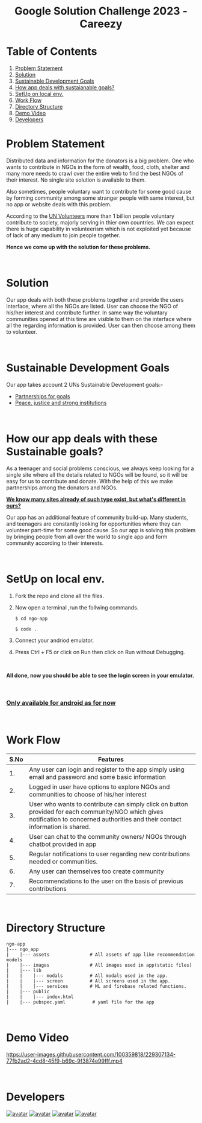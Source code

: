 # <div align="center"> Google Solution Challenge 2023 - Careezy</div>

# Table of Contents
1. [ Problem Statement ](#problemstatement)
2. [ Solution ](#solution)
3. [ Sustainable Development Goals ](#goals)
4. [ How app deals with sustaianable goals? ](#deal)
5. [ SetUp on local env. ](#setup)
6. [Work Flow](#workflow)
7. [ Directory Structure ](#structure)
8. [ Demo Video ](#demoVideo)
9. [Developers](#developers)

<a name="problemstatement"></a>
# Problem Statement
Distributed data and information for the donators is a big problem. One who wants to contribute in NGOs in the form of wealth, food, cloth, shelter and many more needs to crawl over the entire web to find the best NGOs of their interest. No single site solution is available to them. 

Also sometimes, people voluntary want to contribute for some good cause by forming community among some stranger people with same interest, but no app or website deals with this problem.

According to the <a href="https://www.unv.org/power-volunteerism">UN Volunteers</a> more than 1 billion people voluntary contribute to society, majorly serving in thier own countries. We can expect there is huge capability in volunteerism which is not exploited yet because of lack of any medium to join people together.

<b>Hence we come up with the solution for these problems.</b>

<br>

<a name="solution"></a>
# Solution
Our app deals with both these problems together and provide the users interface, where all the NGOs are listed. User can choose the NGO of his/her interest and contribute further. In same way the voluntary communities opened at this time are visible to them on the interface where all the regarding information is provided. User can then choose among them to volunteer. 

<br>

<a name="goals"></a>
# Sustainable Development Goals
Our app takes account 2 UNs Sustainable Development goals:-
<ul>
<li><a href="https://sdgs.un.org/goals/goal17">Partnerships for goals</a></li>
<li><a href="https://sdgs.un.org/goals/goal16">Peace, justice and strong institutions</a></li>
</ul>

<br>

<a name="deal"></a>
# How our app deals with these Sustainable goals?
As a teenager and social problems conscious, we always keep looking for a single site where all the details related to NGOs will be found, so it will be easy for us to contribute and donate. With the help of this we make partnerships among the donators and NGOs.

<b><u> We know many sites already of such type exist, but what's different in ours? </u></b>

Our app has an additional feature of community build-up. Many students, and teenagers are constantly looking for opportunities where they can volunteer part-time for some good cause. So our app is solving this problem by bringing people from all over the world to single app and form community according to their interests.

<br>

<a name="setup"></a>
# SetUp on local env.
1. Fork the repo and clone all the files.
2. Now open a terminal ,run the follwing commands.

    ```
    $ cd ngo-app
    ```
    ``` 
    $ code .
    ```
3. Connect your andriod emulator.
4. Press Ctrl + F5 or click on Run then click on Run without Debugging.

<br>

<b>All done, now you should be able to see the login screen in your emulator.</b>

<br>

<h3><u>Only available for android as for now</u></h3>
<br>

<a name="workflow"></a>
# Work Flow
|   S.No        |   Features        |
|   --------    |   -------------   |
|    1.         | Any user can login and register to the app simply using email and password and some basic information                  |
| 2.    | Logged in user have options to explore NGOs and communities to choose of his/her interest |
| 3. | User who wants to contribute can simply click on button provided for each community/NGO which gives notification to concerned authorities and their contact information is shared.   |
| 4. | User can chat to the community owners/ NGOs through chatbot provided in app |
| 5. | Regular notifications to user regarding new contributions needed or communities. |
| 6. | Any user can themselves too create community | 
| 7. | Recommendations to the user on the basis of previous contributions |

<br>

<a name="structure"></a>
# Directory Structure
```
ngo-app
|--- ngo_app
|    |--- assets               # All assets of app like recommendation models
|    |--- images               # All images used in app(static files) 
|    |--- lib
|    |    |--- modals          # All modals used in the app.
|    |    |--- screen          # All screens used in the app.
|    |    |--- services        # ML and firebase related functions.
|    |--- public
|    |    |--- index.html
|    |--- pubspec.yaml          # yaml file for the app
```

<br>

<a name="demoVideo"></a>
# Demo Video

https://user-images.githubusercontent.com/100359818/229307134-77fb2ad2-4cd8-45f9-b69c-9f3874e99fff.mp4

<br>

<a name="developers"></a>
# Developers
<a href="https://github.com/Ayush0316">![avatar](https://images.weserv.nl/?url=avatars.githubusercontent.com/u/95131125?v=4&h=80&w=80&fit=cover&mask=circle&maxage=7d)</a>
<a href="https://github.com/Sehaj-kahlon/">![avatar](https://images.weserv.nl/?url=avatars.githubusercontent.com/u/114355575?v=4&h=80&w=80&fit=cover&mask=circle&maxage=7d)</a>
<a href="https://github.com/Sar-thak-3">![avatar](https://images.weserv.nl/?url=avatars.githubusercontent.com/u/100359818?v=4&h=80&w=80&fit=cover&mask=circle&maxage=7d)</a>
<a href="https://github.com/NamanGoyal9102">![avatar](https://images.weserv.nl/?url=avatars.githubusercontent.com/u/122034533?v=4&h=80&w=80&fit=cover&mask=circle&maxage=7d)</a>
